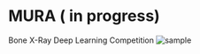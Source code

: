 # MURA ( in progress)
Bone X-Ray Deep Learning Competition
![sample](https://user-images.githubusercontent.com/21131348/45597995-f0441880-b9d4-11e8-9cb2-efbe08d0c351.png)

